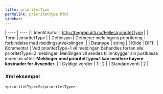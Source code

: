 ```yaml
---
title: prioritetType
permalink: prioritettype.html
sidebar:
---
```


| ---- | ---- |
| Identifikator | <http://begrep.difi.no/Felles/prioritetType> |
| Term | prioritetType |
| Definisjon | Definerer meldingens prioritering i forbindelse med meldingsutvekslingen. |
| Datatype | string |
| Kilde | DIFI |
| Kommentar | Ved prioritetType=1 vil meldingen behandles forran alle prioritetType=2 meldinger. Meldingen vil sendes til Innbygger sin postkasse innen minutter. **Meldinger med prioritetType=1 kan medføre høyere kostnader for Avsender.** | 
| Gyldige verdier | 1 ; 2 |
| Standardverdi | 2 |

### Xml eksempel

```
<prioritetType>2</prioritetType>
```


